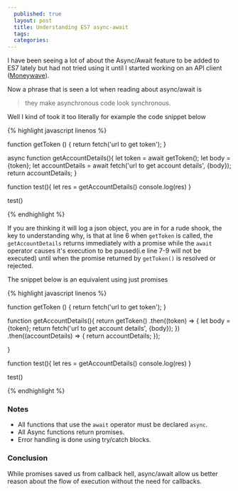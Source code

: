 ```yaml
---
  published: true
  layout: post
  title: Understanding ES7 async-await
  tags:
  categories:
---
```


I have been seeing a lot of about the Async/Await feature to be added to ES7 lately but had not tried using it until I started working on an API client ([Moneywave](https://github.com/walez/moneywave)).

Now a phrase that is seen a lot when reading about async/await is
> they make asynchronous code look synchronous.

Well I kind of took it too literally for example the code snippet below

{% highlight javascript linenos %}

function getToken () {
  return fetch('url to get token');
}

async function getAccountDetails(){
  let token = await getToken();
  let body = {token};
  let accountDetails = await fetch('url to get account details', {body});
  return accountDetails;
}

function test(){
  let res = getAccountDetails()
  console.log(res)
}

test()

{% endhighlight %}

If you are thinking it will log a json object, you are in for a rude shook,
the key to understanding why, is that at line 6 when `getToken` is called, the `getAccountDetails` returns immediately with a promise while the `await` operator causes it's execution to be paused(i.e line 7-9 will not be executed) until when the promise returned by `getToken()` is resolved or rejected.

The snippet below is an equivalent using just promises

{% highlight javascript linenos %}

function getToken () {
  return fetch('url to get token');
}

function getAccountDetails(){
  return getToken()
  .then((token) => {
    let body = {token};
    return fetch('url to get account details', {body});
  })
  .then((accountDetails) => {
    return accountDetails;
  });

}

function test(){
  let res = getAccountDetails()
  console.log(res)
}

test()

{% endhighlight %}

### Notes
- All functions that use the `await` operator must be declared `async`.
- All Async functions return promises.
- Error handling is done using try/catch blocks.

### Conclusion

While promises saved us from callback hell, async/await allow us better reason about the flow of execution without the need for callbacks.
